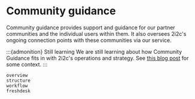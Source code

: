# Community guidance

Community guidance provides support and guidance for our partner communities and the individual users within them.
It also oversees 2i2c's ongoing connection points with these communities via our service.

:::{admonition} Still learning
We are still learning about how Community Guidance fits in with 2i2c's operations and strategy.
See [this blog post](https://2i2c.org/blog/2022/job-product-community-lead/) for some context.
:::

```{toctree}
overview
structure
workflow
freshdesk
```
